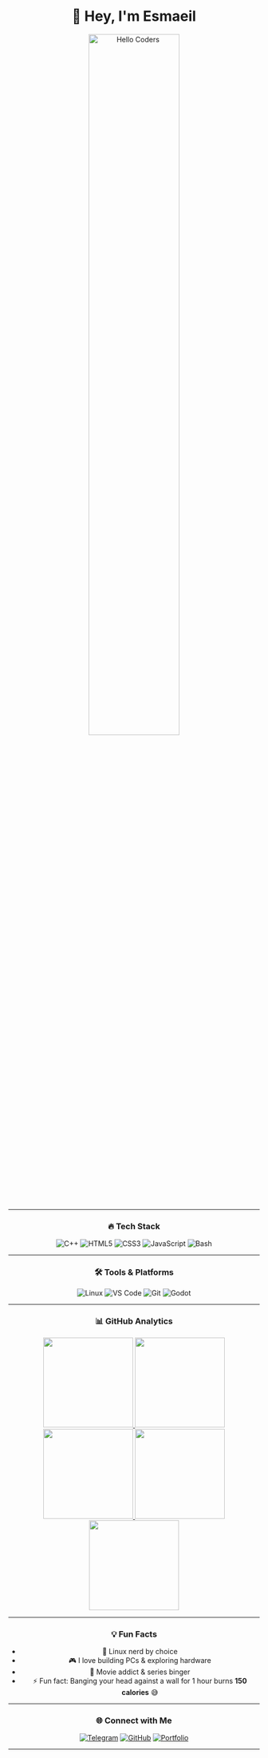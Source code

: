 <!-- Modern GitHub Profile README -->

<div align="center">

# 👋 Hey, I'm Esmaeil  


<img src="https://media1.tenor.com/m/y2JXkY1pXkwAAAAC/cat-computer.gif" alt="Hello Coders" width="60%"/>  

---

### 🔥 Tech Stack

<div align="center">


![C++](https://img.shields.io/badge/C++-00599C?style=for-the-badge&logo=c%2B%2B&logoColor=white)
![HTML5](https://img.shields.io/badge/HTML5-E34F26?style=for-the-badge&logo=html5&logoColor=white)
![CSS3](https://img.shields.io/badge/CSS3-1572B6?style=for-the-badge&logo=css3&logoColor=white)
![JavaScript](https://img.shields.io/badge/JavaScript-F7DF1E?style=for-the-badge&logo=javascript&logoColor=black)
![Bash](https://img.shields.io/badge/Bash-4EAA25?style=for-the-badge&logo=gnu-bash&logoColor=white)

</div>

---

### 🛠 Tools & Platforms  

<div align="center">

![Linux](https://img.shields.io/badge/Linux-FCC624?style=for-the-badge&logo=linux&logoColor=black)
![VS Code](https://img.shields.io/badge/VS_Code-0078D4?style=for-the-badge&logo=visual-studio-code&logoColor=white)
![Git](https://img.shields.io/badge/Git-F05033?style=for-the-badge&logo=git&logoColor=white)
![Godot](https://img.shields.io/badge/Godot-478CBF?style=for-the-badge&logo=godot-engine&logoColor=white)

</div>

---

### 📊 GitHub Analytics  

<a href="https://github.com/Azael-Dev">
  <img height="180" src="http://github-profile-summary-cards.vercel.app/api/cards/profile-details?username=esmaeil06&theme=github_dark"/>
  <img height="180" src="http://github-profile-summary-cards.vercel.app/api/cards/stats?username=esmaeil06&theme=github_dark"/>
  <img height="180" src="http://github-profile-summary-cards.vercel.app/api/cards/productive-time?username=esmaeil06&theme=github_dark&utcOffset=7"/>
  <img height="180" src="http://github-profile-summary-cards.vercel.app/api/cards/repos-per-language?username=esmaeil06&theme=github_dark"/>
  <img height="180" src="http://github-profile-summary-cards.vercel.app/api/cards/most-commit-language?username=esmaeil06&theme=github_dark"/>
</a>

---

### 💡 Fun Facts  
- 🐧 Linux nerd by choice  
- 🎮 I love building PCs & exploring hardware  
- 🎥 Movie addict & series binger  
- ⚡ Fun fact: Banging your head against a wall for 1 hour burns **150 calories** 😅  

---

### 🌐 Connect with Me  

[![Telegram](https://img.shields.io/badge/Telegram-2CA5E0?style=for-the-badge&logo=telegram&logoColor=white)](https://t.me/spxd007)
[![GitHub](https://img.shields.io/badge/GitHub-181717?style=for-the-badge&logo=github)](https://github.com/esmaeil06)
[![Portfolio](https://img.shields.io/badge/Portfolio-4285F4?style=for-the-badge&logo=google-chrome&logoColor=white)](https://yourwebsite.com)

---

</div>
